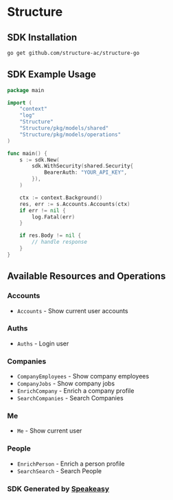 # Structure

<!-- Start SDK Installation -->
## SDK Installation

```bash
go get github.com/structure-ac/structure-go
```
<!-- End SDK Installation -->

## SDK Example Usage
<!-- Start SDK Example Usage -->
```go
package main

import (
    "context"
    "log"
    "Structure"
    "Structure/pkg/models/shared"
    "Structure/pkg/models/operations"
)

func main() {
    s := sdk.New(
        sdk.WithSecurity(shared.Security{
            BearerAuth: "YOUR_API_KEY",
        }),
    )

    ctx := context.Background()
    res, err := s.Accounts.Accounts(ctx)
    if err != nil {
        log.Fatal(err)
    }

    if res.Body != nil {
        // handle response
    }
}
```
<!-- End SDK Example Usage -->

<!-- Start SDK Available Operations -->
## Available Resources and Operations


### Accounts

* `Accounts` - Show current user accounts

### Auths

* `Auths` - Login user

### Companies

* `CompanyEmployees` - Show company employees
* `CompanyJobs` - Show company jobs
* `EnrichCompany` - Enrich a company profile
* `SearchCompanies` - Search Companies

### Me

* `Me` - Show current user

### People

* `EnrichPerson` - Enrich a person profile
* `SearchSearch` - Search People
<!-- End SDK Available Operations -->

### SDK Generated by [Speakeasy](https://docs.speakeasyapi.dev/docs/using-speakeasy/client-sdks)
